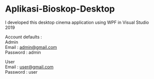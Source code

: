 # Aplikasi-Bioskop-Desktop

I developed this desktop cinema application using WPF in Visual Studio 2019

Account defaults : <br/>
Admin <br/>
Email : admin@gmail.com <br/>
Password : admin

User <br/>
Email : user@gmail.com <br/>
Password : user
